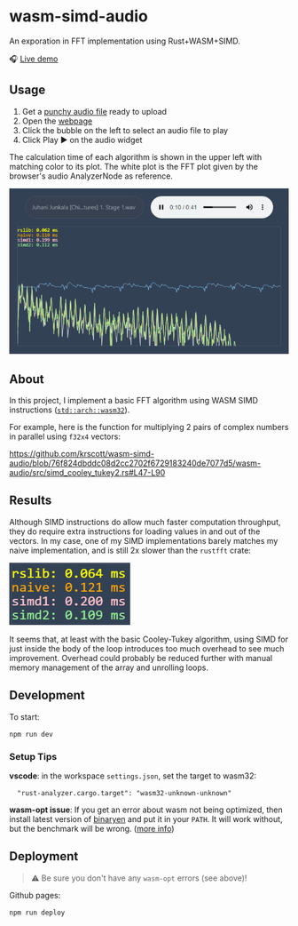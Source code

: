 # wasm-simd-audio

An exporation in FFT implementation using Rust+WASM+SIMD.

🎧 [Live demo](https://krscott.github.io/wasm-simd-audio/)

## Usage

1. Get a [punchy audio file](https://opengameart.org/art-search-advanced?keys=&field_art_type_tid%5B%5D=12&sort_by=count&sort_order=DESC) ready to upload
2. Open the [webpage](https://krscott.github.io/wasm-simd-audio/)
3. Click the bubble on the left to select an audio file to play
4. Click Play ▶ on the audio widget

The calculation time of each algorithm is shown in the upper left with matching color to its plot. The white plot is the FFT plot given by the browser's audio AnalyzerNode as reference.

![screenshot](docs/screenshot.png)

## About
In this project, I implement a basic FFT algorithm using WASM SIMD instructions  ([`std::arch::wasm32`](https://doc.rust-lang.org/core/arch/wasm32/index.html)).

For example, here is the function for multiplying 2 pairs of complex numbers in parallel using `f32x4` vectors:

https://github.com/krscott/wasm-simd-audio/blob/76f824dbddc08d2cc2702f6729183240de7077d5/wasm-audio/src/simd_cooley_tukey2.rs#L47-L90

## Results
Although SIMD instructions do allow much faster computation throughput, they do require extra instructions for loading values in and out of the vectors. In my case, one of my SIMD implementations barely matches my naive implementation, and is still 2x slower than the `rustfft` crate:

![performance](docs/perf.png)

It seems that, at least with the basic Cooley-Tukey algorithm, using SIMD for just inside the body of the loop introduces too much overhead to see much improvement. Overhead could probably be reduced further with manual memory management of the array and unrolling loops.

## Development
To start:
```
npm run dev
```

### Setup Tips
**vscode**: in the workspace `settings.json`, set the target to wasm32:
```
  "rust-analyzer.cargo.target": "wasm32-unknown-unknown"
```

**wasm-opt issue**: If you get an error about wasm not being optimized, then install
latest version of [binaryen](https://github.com/WebAssembly/binaryen) and put it
in your `PATH`. It will work without, but the benchmark will be wrong.
([more info](https://github.com/rustwasm/wasm-pack/issues/1109))

## Deployment

> ⚠ Be sure you don't have any `wasm-opt` errors (see above)!

Github pages:
```
npm run deploy
```

